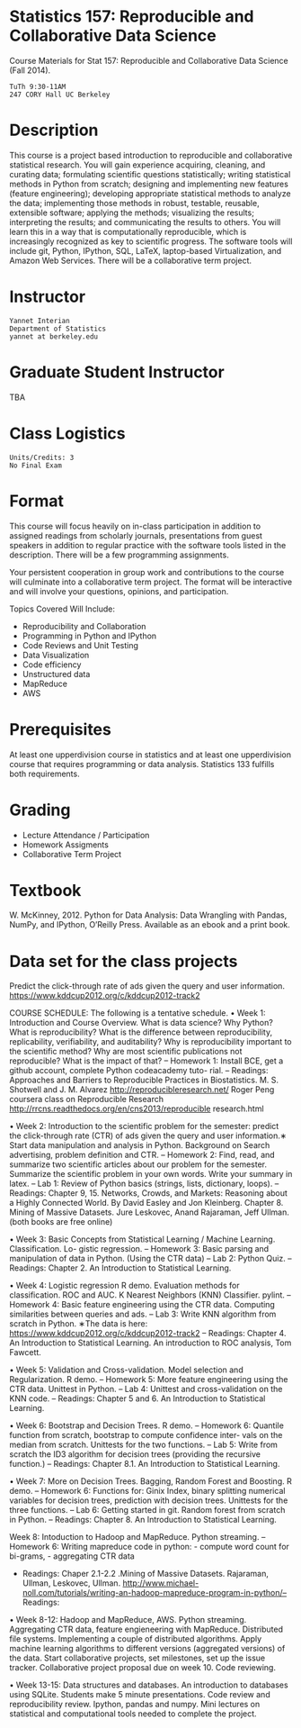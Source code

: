 Statistics 157: Reproducible and Collaborative Data Science
================

Course Materials for Stat 157: Reproducible and Collaborative Data Science (Fall 2014).

```
TuTh 9:30-11AM
247 CORY Hall UC Berkeley
```

# Description
This course is a project based introduction to reproducible and collaborative statistical research. You will gain experience acquiring, cleaning, and curating data; formulating scientific questions statistically; writing statistical methods in Python from scratch; designing and implementing new features (feature engineering); developing appropriate statistical methods to analyze the data; implementing those methods in robust, testable, reusable, extensible software; applying the methods; visualizing the results; interpreting the results; and communicating the results to others. You will learn this in a way that is computationally reproducible, which is increasingly recognized as key to scientific progress. The software tools will include git, Python, IPython, SQL, LaTeX, laptop-based Virtualization, and Amazon Web Services. There will be a collaborative term project.

# Instructor
```
Yannet Interian
Department of Statistics
yannet at berkeley.edu
```
# Graduate Student Instructor
TBA

# Class Logistics
```
Units/Credits: 3
No Final Exam
```

# Format
This course will focus heavily on in-class participation in addition to assigned readings from scholarly journals, presentations from guest speakers in addition to regular practice with the software tools listed in the description. There will be a few programming assignments. 

Your persistent cooperation in group work and contributions to the course will culminate into a collaborative term project. The format will be interactive and will involve your questions, opinions, and participation.

Topics Covered Will Include:

* Reproducibility and Collaboration
* Programming in Python and IPython
* Code Reviews and Unit Testing
* Data Visualization
* Code efficiency
* Unstructured data
* MapReduce
* AWS


# Prerequisites
At least one upper­division course in statistics and at least one upper­division course that requires programming or data analysis. Statistics 133 fulfills both requirements.

# Grading
* Lecture Attendance / Participation
* Homework Assigments
* Collaborative Term Project

# Textbook
W. McKinney, 2012. Python for Data Analysis: Data Wrangling with Pandas, NumPy, and IPython, O’Reilly Press. Available as an e­book and a print book.

# Data set for the class projects
Predict the click-through rate of ads given the query and user information. 
https://www.kddcup2012.org/c/kddcup2012-track2

COURSE SCHEDULE: The following is a tentative schedule.
• Week 1: Introduction and Course Overview. What is data science? Why Python? What is reproducibility? What is the difference between reproducibility, replicability, verifiability, and auditability? Why is reproducibility important to the scientific method? Why are most scientific publications not reproducible? What is the impact of that?
– Homework 1: Install BCE, get a github account, complete Python codeacademy tuto- rial.
– Readings: Approaches and Barriers to Reproducible Practices in Biostatistics. M. S. Shotwell and J. M. Alvarez
http://reproducibleresearch.net/
Roger Peng coursera class on Reproducible Research http://rrcns.readthedocs.org/en/cns2013/reproducible research.html

• Week 2: Introduction to the scientific problem for the semester: predict the click-through rate (CTR) of ads given the query and user information.∗ Start data manipulation and analysis in Python. Background on Search advertising, problem definition and CTR.
– Homework 2: Find, read, and summarize two scientific articles about our problem for the semester. Summarize the scientific problem in your own words. Write your summary in latex.
– Lab 1: Review of Python basics (strings, lists, dictionary, loops).
– Readings: Chapter 9, 15. Networks, Crowds, and Markets: Reasoning about a Highly Connected World. By David Easley and Jon Kleinberg.
Chapter 8. Mining of Massive Datasets. Jure Leskovec, Anand Rajaraman, Jeff Ullman. (both books are free online)

• Week 3: Basic Concepts from Statistical Learning / Machine Learning. Classification. Lo- gistic regression.
– Homework 3: Basic parsing and manipulation of data in Python. (Using the CTR data)
– Lab 2: Python Quiz.
– Readings: Chapter 2. An Introduction to Statistical Learning.

• Week 4: Logistic regression R demo. Evaluation methods for classification. ROC and AUC. K Nearest Neighbors (KNN) Classifier. pylint.
– Homework 4: Basic feature engineering using the CTR data. Computing similarities between queries and ads.
– Lab 3: Write KNN algorithm from scratch in Python. ∗The data is here: https://www.kddcup2012.org/c/kddcup2012-track2
– Readings: Chapter 4. An Introduction to Statistical Learning. An introduction to ROC analysis, Tom Fawcett.

• Week 5: Validation and Cross-validation. Model selection and Regularization. R demo.
– Homework 5: More feature engineering using the CTR data. Unittest in Python. – Lab 4: Unittest and cross-validation on the KNN code.
– Readings: Chapter 5 and 6. An Introduction to Statistical Learning.

• Week 6: Bootstrap and Decision Trees. R demo.
– Homework 6: Quantile function from scratch, bootstrap to compute confidence inter-
vals on the median from scratch. Unittests for the two functions.
– Lab 5: Write from scratch the ID3 algorithm for decision trees (providing the recursive function.)
– Readings: Chapter 8.1. An Introduction to Statistical Learning.

• Week 7: More on Decision Trees. Bagging, Random Forest and Boosting. R demo.
– Homework 6: Functions for: Ginix Index, binary splitting numerical variables for decision trees, prediction with decision trees. Unittests for the three functions.
– Lab 6: Getting started in git. Random forest from scratch in Python.
– Readings: Chapter 8. An Introduction to Statistical Learning.

 Week 8: Intoduction to Hadoop and MapReduce. Python streaming.
– Homework 6: Writing mapreduce code in python: - compute word count for bi-grams, - aggregating CTR data
- Readings: Chaper 2.1-2.2 .Mining of Massive Datasets. Rajaraman, Ullman, Leskovec, Ullman.
http://www.michael-noll.com/tutorials/writing-an-hadoop-mapreduce-program-in-python/– Readings: 

• Week 8-12: Hadoop and MapReduce, AWS. Python streaming. Aggregating CTR data, feature engieneering with MapReduce. Distributed file systems. Implementing a couple of distributed algorithms. Apply machine learning algorithms to different versions (aggregated versions) of the data. Start collaborative projects, set milestones, set up the issue tracker. Collaborative project proposal due on week 10. Code reviewing.

• Week 13-15: Data structures and databases. An introduction to databases using SQLite. Students make 5 minute presentations. Code review and reproducibility review. Ipython, pandas and numpy. Mini lectures on statistical and computational tools needed to complete the project.

